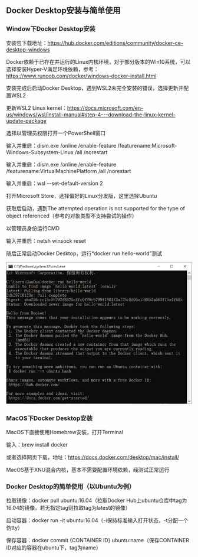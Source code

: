 ## Docker Desktop安装与简单使用

### Window下Docker Desktop安装

安装包下载地址：https://hub.docker.com/editions/community/docker-ce-desktop-windows

Docker依赖于已存在并运行的Linux内核环境，对于部分版本的Win10系统，可以选择安装Hyper-V满足环境依赖，参考：https://www.runoob.com/docker/windows-docker-install.html



安装完成后启动Docker Desktop，遇到WSL2未完全安装的错误，选择更新并配置WSL2

更新WSL2 Linux kernel：https://docs.microsoft.com/en-us/windows/wsl/install-manual#step-4---download-the-linux-kernel-update-package

选择以管理员权限打开一个PowerShell窗口

输入并重启：dism.exe /online /enable-feature /featurename:Microsoft-Windows-Subsystem-Linux /all /norestart

输入并重启：dism.exe /online /enable-feature /featurename:VirtualMachinePlatform /all /norestart

输入并重启：wsl --set-default-version 2



打开Microsoft Store，选择偏好的Linux分发版，这里选择Ubuntu

获取后启动，遇到The attempted operation is not supported for the type of object referenced（参考的对象类型不支持尝试的操作）

以管理员身份运行CMD

输入并重启：netsh winsock reset

随后正常启动Docker Desktop，运行“docker run hello-world”测试

![Docker Hello World](https://raw.githubusercontent.com/SHAOHUASONGgit/DataScienceRepo/main/CloudCmoputingMarkDown/picture/dockerHellomd4.png)



### MacOS下Docker Desktop安装

MacOS下直接使用Homebrew安装，打开Terminal

输入：brew install docker

或者选择网页下载，地址：https://docs.docker.com/desktop/mac/install/

MacOS基于XNU混合内核，基本不需要配置环境依赖，经测试正常运行





### Docker Desktop的简单使用（以Ubuntu为例）

拉取镜像：docker pull ubuntu:16.04（拉取Docker Hub上ubuntu仓库中tag为16.04的镜像，若无指定tag则拉取tag为latest的镜像）

启动容器：docker run -it ubuntu:16.04（-i保持标准输入打开状态，-t分配一个伪tty）

保存容器：docker commit {CONTAINER ID} ubuntu:name（保存CONTAINER ID对应的容器在ubuntu下，tag为name）
